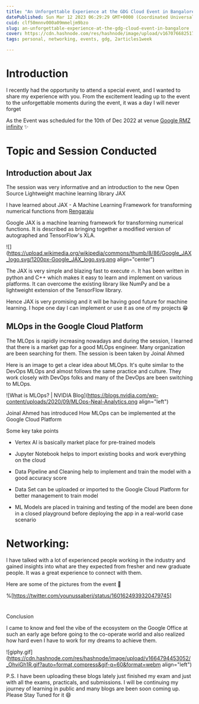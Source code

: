 ```yaml
---
title: "An Unforgettable Experience at the GDG Cloud Event in Bangalore"
datePublished: Sun Mar 12 2023 06:29:29 GMT+0000 (Coordinated Universal Time)
cuid: clf50mnnv000a09mmeljm9bzo
slug: an-unforgettable-experience-at-the-gdg-cloud-event-in-bangalore
cover: https://cdn.hashnode.com/res/hashnode/image/upload/v1670766825174/N-b2-bDyw.jpeg
tags: personal, networking, events, gdg, 2articles1week

---
```


# Introduction

I recently had the opportunity to attend a special event, and I wanted to share my experience with you. From the excitement leading up to the event to the unforgettable moments during the event, it was a day I will never forget

As the Event was scheduled for the 10th of Dec 2022 at venue [Google RMZ infinity](https://goo.gl/maps/HFyS7pPLPvfLNNzz6) ✨

# Topic and Session Conducted

## Introduction about Jax

The session was very informative and an introduction to the new Open Source Lightweight machine learning library JAX

I have learned about JAX - A Machine Learning Framework for transforming numerical functions from [Rengaraju](https://twitter.com/URengaraju)  
  
Google JAX is a machine learning framework for transforming numerical functions. It is described as bringing together a modified version of autographed and TensorFlow's XLA.

![](https://upload.wikimedia.org/wikipedia/commons/thumb/8/86/Google_JAX_logo.svg/1200px-Google_JAX_logo.svg.png align="center")

  
  
The JAX is very simple and blazing fast to execute 🔥. It has been written in python and C++ which makes it easy to learn and implement on various platforms. It can overcome the existing library like NumPy and be a lightweight extension of the TensorFlow library.

Hence JAX is very promising and it will be having good future for machine learning. I hope one day I can implement or use it as one of my projects 😁

## **MLOps in the Google Cloud Platform**

The MLOps is rapidly increasing nowadays and during the session, I learned that there is a market gap for a good MLOps engineer. Many organization are been searching for them. The session is been taken by Joinal Ahmed  
  
Here is an image to get a clear idea about MLOps. It's quite similar to the DevOps MLOps and almost follows the same practice and culture. They work closely with DevOps folks and many of the DevOps are been switching to MLOps.

![What is MLOps? | NVIDIA Blog](https://blogs.nvidia.com/wp-content/uploads/2020/09/MLOps-Neal-Analytics.png align="left")

Joinal Ahmed has introduced How MLOps can be implemented at the Google Cloud Platform

Some key take points

* Vertex AI is basically market place for pre-trained models
    
* Jupyter Notebook helps to import existing books and work everything on the cloud
    
* Data Pipeline and Cleaning help to implement and train the model with a good accuracy score
    
* Data Set can be uploaded or imported to the Google Cloud Platform for better management to train model
    
* ML Models are placed in training and testing of the model are been done in a closed playground before deploying the app in a real-world case scenario
    

# Networking:

I have talked with a lot of experienced people working in the industry and gained insights into what are they expected from fresher and new graduate people. It was a great experience to connect with them.  
  
Here are some of the pictures from the event 📸

%[https://twitter.com/younussaberi/status/1601624939320479745] 

#   
Conclusion

I came to know and feel the vibe of the ecosystem on the Google Office at such an early age before going to the co-operate world and also realized how hard even I have to work for my dreams to achieve them.

![giphy.gif](https://cdn.hashnode.com/res/hashnode/image/upload/v1664794453052/_OhviGh1R.gif?auto=format,compress&gif-q=60&format=webm align="left")

P.S. I have been uploading these blogs lately just finished my exam and just with all the exams, practicals, and submissions. I will be continuing my journey of learning in public and many blogs are been soon coming up. Please Stay Tuned for it 😄
